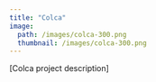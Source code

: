 ```yaml
---
title: "Colca"
image:
  path: /images/colca-300.png
  thumbnail: /images/colca-300.png
---
```


[Colca project description]